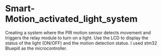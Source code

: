 # Smart-Motion_activated_light_system
Creating a system where the PIR motion sensor detects movement and triggers the relay module to turn on a light. Use the LCD to display the status of the light (ON/OFF) and the motion detection status. I used stm32 Bluepill as the microcontroller.
